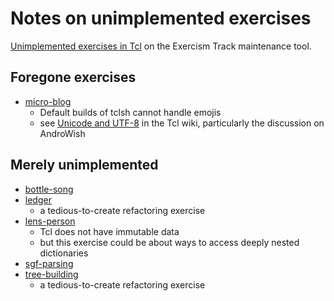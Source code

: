 # Notes on unimplemented exercises

[Unimplemented exercises in Tcl][unimplemented] on the Exercism Track maintenance tool.

## Foregone exercises

* [micro-blog][micro-blog]
    - Default builds of tclsh cannot handle emojis
    - see [Unicode and UTF-8][tcl-unicode] in the Tcl wiki, particularly the discussion on AndroWish

## Merely unimplemented

* [bottle-song][bottle-song]
* [ledger][ledger]
    - a tedious-to-create refactoring exercise
* [lens-person][lens-person]
    - Tcl does not have immutable data
    - but this exercise could be about ways to access deeply nested dictionaries
* [sgf-parsing][sgf-parsing]
* [tree-building][tree-building]
    - a tedious-to-create refactoring exercise


[unimplemented]: https://tracks.exercism.org/tcl/main/unimplemented
[lens-person]: https://github.com/exercism/problem-specifications/tree/master/exercises/lens-person
[micro-blog]: https://github.com/exercism/problem-specifications/tree/master/exercises/micro-blog
[tcl-unicode]: https://wiki.tcl-lang.org/page/Unicode+and+UTF-8
[ledger]: https://github.com/exercism/problem-specifications/tree/master/exercises/ledger
[sgf-parsing]: https://github.com/exercism/problem-specifications/tree/master/exercises/sgf-parsing
[tree-building]: https://github.com/exercism/problem-specifications/tree/master/exercises/tree-building
[bottle-song]: https://github.com/exercism/problem-specifications/tree/master/exercises/bottle-song
[game-of-life]: https://github.com/exercism/problem-specifications/tree/master/exercises/game-of-life
